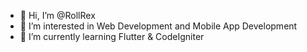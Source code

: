 - 👋 Hi, I’m @RollRex
- 👀 I’m interested in Web Development and Mobile App Development
- 🌱 I’m currently learning Flutter & CodeIgniter


<!---
RollRex/RollRex is a ✨ special ✨ repository because its `README.md` (this file) appears on your GitHub profile.
You can click the Preview link to take a look at your changes.
--->
